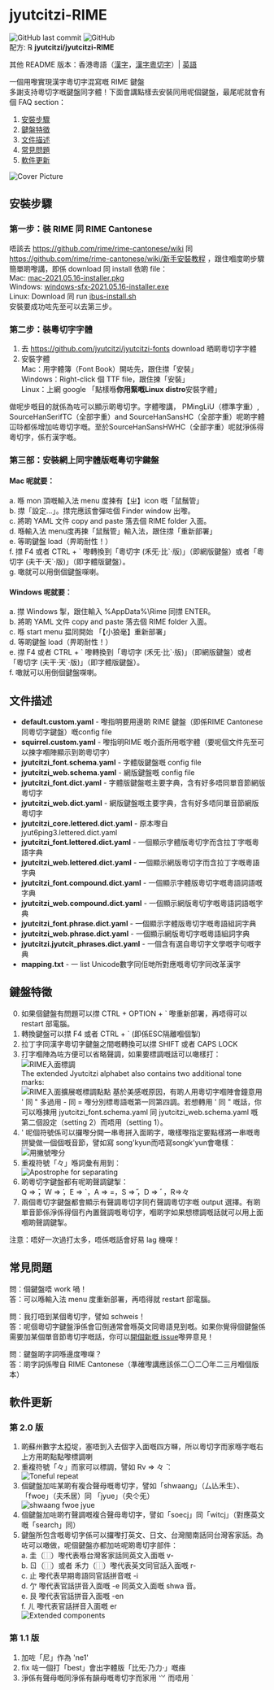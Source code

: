 # jyutcitzi-RIME
![GitHub last commit](https://img.shields.io/github/last-commit/jyutcitzi/jyutcitzi-RIME.svg) ![GitHub](https://img.shields.io/github/license/jyutcitzi/jyutcitzi-RIME.svg)  
配方: ℞ **jyutcitzi/jyutcitzi-RIME**

其他 README 版本：香港粵語（[漢字](README.yue-hk.honzi.md)，[漢字粵切字](README.yue-hk.honzi-jcz.md)）| [英語](README.md)

一個用嚟實現漢字粵切字混寫嘅 RIME 鍵盤  
多謝支持粵切字嘅鍵盤同字體！下面會講點樣去安裝同用呢個鍵盤，最尾呢就會有個 FAQ section：  
1. [安裝步驟](#安裝步驟)  
2. [鍵盤特徵](#鍵盤特徵)
3. [文件描述](#文件描述)
4. [常見問題](#常見問題)
5. [軟件更新](#軟件更新)  

![Cover Picture](https://github.com/jyutcitzi/jyutcitzi-RIME/blob/d5f0104ab5d2a111f9dc2a0ffa511709fb88f83e/images/cover_picture.png)

## 安裝步驟
### 第一步：裝 RIME 同 RIME Cantonese
唔該去 https://github.com/rime/rime-cantonese/wiki 同 https://github.com/rime/rime-cantonese/wiki/新手安裝教程 ，跟住嗰度啲步驟  
簡單啲嚟講，即係 download 同 install 依啲 file：  
Mac: [mac-2021.05.16-installer.pkg](https://github.com/rime/rime-cantonese/releases/download/2021.05.16/mac-2021.05.16-installer.pkg)  
Windows: [windows-sfx-2021.05.16-installer.exe](https://github.com/rime/rime-cantonese/releases/download/2021.05.16/windows-sfx-2021.05.16-installer.exe)  
Linux: Download 同 run [ibus-install.sh](https://github.com/rime/rime-cantonese/releases/download/2021.05.16/ibus-install.sh)  
安裝要成功咗先至可以去第三步。  

### 第二步：裝粵切字字體
1. 去 https://github.com/jyutcitzi/jyutcitzi-fonts download 晒啲粵切字字體  
2. 安裝字體  
Mac：用字體簿（Font Book）開咗先，跟住㩒「安裝」  
Windows：Right-click 個 TTF file，跟住揀「安裝」  
Linux：上網 google 「點樣喺**你用緊嘅Linux distro**安裝字體」  

做呢步嘅目的就係為咗可以顯示啲粵切字。字體嚟講， PMingLiU（標準字重）, SourceHanSerifTC（全部字重）and SourceHanSansHC（全部字重）呢啲字體冚唥都係增加咗粵切字嘅。至於SourceHanSansHWHC（全部字重）呢就淨係得粵切字，係冇漢字嘅。

### 第三部：安裝網上同字體版嘅粵切字鍵盤
#### Mac 呢就要：
   a. 喺 mon 頂嘅輸入法 menu 度揀有【ㄓ】icon 嘅「鼠鬚管」  
   b. 㩒「設定…」。㩒完應該會彈咗個 Finder window 出嚟。  
   c. 將啲 YAML 文件 copy and paste 落去個 RIME folder 入面。  
   d. 喺輸入法 menu度再揀「鼠鬚管」輸入法，跟住㩒「重新部署」  
   e. 等啲鍵盤 load（畀啲耐性！）  
   f. 㩒 F4 或者 CTRL + \` 嚟轉換到「粵切字 (禾旡·比\`·版)」（即網版鍵盤）或者「粵切字 (夫干·天\`·版)」（即字體版鍵盤）。  
   g. 噉就可以用倒個鍵盤㗎喇。  

#### Windows 呢就要：
   a. 㩒 Windows 掣，跟住輸入 %AppData%\Rime 同㩒 ENTER。  
   b. 將啲 YAML 文件 copy and paste 落去個 RIME folder 入面。  
   c. 喺 start menu 揾同開始 「【小狼毫】重新部署」  
   d. 等啲鍵盤 load（畀啲耐性！）  
   e. 㩒 F4 或者 CTRL + \` 嚟轉換到「粵切字 (禾旡·比\`·版)」（即網版鍵盤）或者「粵切字 (夫干·天\`·版)」（即字體版鍵盤）。  
   f. 噉就可以用倒個鍵盤㗎喇。  

## 文件描述
- **default.custom.yaml** - 嚟指明要用邊啲 RIME 鍵盤（即係RIME Cantonese同粵切字鍵盤）嘅config file
- **squirrel.custom.yaml** - 嚟指明RIME 嘅介面所用嘅字體（要呢個文件先至可以揀字嗰陣顯示到啲粵切字）
- **jyutcitzi_font.schema.yaml** - 字體版鍵盤嘅 config file
- **jyutcitzi_web.schema.yaml** - 網版鍵盤嘅 config file 
- **jyutcitzi_font.dict.yaml** - 字體版鍵盤嘅主要字典，含有好多唔同單音節網版粵切字
- **jyutcitzi_web.dict.yaml** - 網版鍵盤嘅主要字典，含有好多唔同單音節網版粵切字
- **jyutcitzi_core.lettered.dict.yaml** - 原本嚟自 jyut6ping3.lettered.dict.yaml
- **jyutcitzi_font.lettered.dict.yaml** - 一個顯示字體版粵切字而含拉丁字嘅粵語字典
- **jyutcitzi_web.lettered.dict.yaml** - 一個顯示網版粵切字而含拉丁字嘅粵語字典
- **jyutcitzi_font.compound.dict.yaml** - 一個顯示字體版粵切字嘅粵語詞語嘅字典  
- **jyutcitzi_web.compound.dict.yaml** - 一個顯示網版粵切字嘅粵語詞語嘅字典  
- **jyutcitzi_font.phrase.dict.yaml** - 一個顯示字體版粵切字嘅粵語組詞字典  
- **jyutcitzi_web.phrase.dict.yaml** - 一個顯示網版粵切字嘅粵語組詞字典  
- **jyutcitzi.jyutcit_phrases.dict.yaml** - 一個含有選自粵切字文學嘅字句嘅字典  
- **mapping.txt** - 一 list Unicode數字同佢哋所對應嘅粵切字同改革漢字  

## 鍵盤特徵
   0. 如果個鍵盤有問題可以㩒 CTRL + OPTION + \` 嚟重新部署，再唔得可以 restart 部電腦。  
   1. 轉換鍵盤可以㩒 F4 或者 CTRL + \` (即係ESC隔離嗰個掣)  
   2. 拉丁字同漢字粵切字鍵盤之間嘅轉換可以㩒 SHIFT 或者 CAPS LOCK
   3. 打字嗰陣為咗方便可以省略聲調，如果要標調嘅話可以噉樣打：  
	![RIME入面標調](https://github.com/jyutcitzi/jyutcitzi-RIME/blob/1efad951f8ef6e2cbc36f05b85726a21e3a2f1c5/images/tone_marks.png)  
   	The extended Jyutcitzi alphabet also contains two additional tone marks:  
   	![RIME入面擴展嘅標調點點](https://github.com/jyutcitzi/jyutcitzi-RIME/blob/4fc8bf49e4424a0743e854259ff2c454eed5a311/images/tone_marks_extended.png)
      基於美感嘅原因，有啲人用粵切字嗰陣會鐘意用 ' 同 " 多過用 - 同 = 嚟分別標粵語嘅第一同第四調。若想轉用 ' 同 " 嘅話，你可以喺揀用 jyutcitzi_font.schema.yaml 同 jyutcitzi_web.schema.yaml 嘅 第二個設定（setting 2）而唔用（setting 1）。
   4. ' 呢個符號係可以攞嚟分開一串粵拼入面啲字，噉樣嚟指定要點樣將一串嘅粵拼變做一個個嘅音節，譬如寫 song'kyun而唔寫songk'yun會噉樣：  
![用撇號嚟分](https://github.com/jyutcitzi/jyutcitzi-RIME/blob/194d5590b80284f298057cd7f67dbe43b7c151e2/images/apostrophe_for_separating.png)
   5. 重複符號「々」喺詞彙有用到：  
![Apostrophe for separating](https://github.com/jyutcitzi/jyutcitzi-RIME/blob/194d5590b80284f298057cd7f67dbe43b7c151e2/images/apostrophe_for_separating.png) 
   6. 啲粵切字鍵盤都有呢啲聲調鍵掣：  
      Q ⇒  ̄，W ⇒  ́，E ⇒ \`，A ⇒ =，S ⇒  ̋，D ⇒ ﾞ，R⇒々
   7. 兩個粵切字鍵盤都會顯示有聲調粵切字同冇聲調粵切字嘅 output 選擇。有啲單音節係淨係得個冇內置聲調嘅粵切字，嗰啲字如果想標調嘅話就可以用上面嗰啲聲調鍵掣。

注意：唔好一次過打太多，唔係嘅話會好易 lag 機㗎！

## 常見問題
問：個鍵盤唔 work 喎！  
答：可以喺輸入法 menu 度重新部署，再唔得就 restart 部電腦。

問：我打唔到某個粵切字，譬如 schweis！  
答：呢個粵切字鍵盤淨係會冚倒通常會喺英文同粵語見到嘅。如果你覺得個鍵盤係需要加某個單音節粵切字嘅話，你可以[開個新嘅 issue](https://github.com/jyutcitzi/jyutcitzi-RIME/issues/new)嚟畀意見！

問：鍵盤啲字詞喺邊度嚟㗎？  
答：啲字詞係嚟自 RIME Cantonese（準確嚟講應該係二〇二〇年二三月嗰個版本）

## 軟件更新
### 第 2.0 版
1. 啲蘇州數字太掗埞，塞唔到入去個字入面嘅四方𡃈，所以粵切字而家喺字嘅右上方用啲點點嚟標調喇
2. 重複符號「々」而家可以標調，譬如 Rv ⇒ 々 ̄：  
   ![Toneful repeat](https://github.com/jyutcitzi/jyutcitzi-RIME/blob/aee302bd087caba2e933d9f22a11b8455ace1e87/images/toneful_repeat.png)
3. 個鍵盤加咗某啲有複合聲母嘅粵切字，譬如「shwaang」（厶亾禾生）、「fwoe」（夫禾居）同 「jyue」（央仒旡）  
   ![shwaang fwoe jyue](https://github.com/jyutcitzi/jyutcitzi-RIME/blob/aee302bd087caba2e933d9f22a11b8455ace1e87/images/shwaang_fwoe_jyue.png)
4. 個鍵盤加咗啲冇聲調嘅複合聲母粵切字，譬如「soecj」同「witcj」（對應英文嘅「search」同）  
5. 鍵盤所包含嘅粵切字係可以攞嚟打英文、日文、台灣閩南話同台灣客家話。為咗可以噉做，呢個鍵盤亦都加咗呢啲粵切字部件：  
a. 圭（⿰）嚟代表喺台灣客家話同英文入面嘅 v-  
b. ㄖ（⿰）或者 禾力（⿰）嚟代表英文同官話入面嘅 r-  
c. 止 嚟代表早期粵語同官話拼音嘅 -i  
d. 亇 嚟代表官話拼音入面嘅 -e 同英文入面嘅 shwa 音。  
e. 艮 嚟代表官話拼音入面嘅 -en  
f. ㄦ 嚟代表官話拼音入面嘅 er  
   ![Extended components](https://github.com/jyutcitzi/jyutcitzi-RIME/blob/aee302bd087caba2e933d9f22a11b8455ace1e87/images/extended_components.png)

### 第 1.1 版
1. 加咗「尼」作為 'ne1'
2. fix 咗一個打「best」會出字體版「比旡·乃力·」嘅痋
3. 淨係有聲母嘅同淨係有韻母嘅粵切字而家用 ⺍ 而唔用 \`
